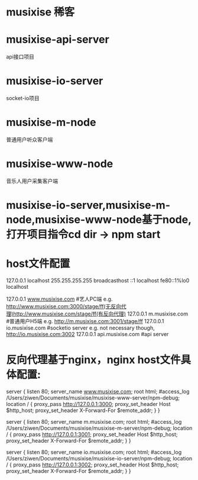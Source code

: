 # musixise 稀客

# musixise-api-server
api接口项目


# musixise-io-server
socket-io项目


# musixise-m-node
普通用户听众客户端


# musixise-www-node
音乐人用户采集客户端


# musixise-io-server,musixise-m-node,musixise-www-node基于node,打开项目指令cd dir -> npm start


# host文件配置 
127.0.0.1		localhost
255.255.255.255	broadcasthost
::1				localhost
fe80::1%lo0		localhost

127.0.0.1 www.musixise.com   #艺人PC端    e.g. http://www.musixise.com:3000/stage/ff(无反向代理)http://www.musixise.com/stage/ff(有反向代理)
127.0.0.1 m.musixise.com     #普通用户H5端    e.g. http://m.musixise.com:3001/stage/ff
127.0.0.1 io.musixise.com    #socketio server    e.g. not necessary though, http://io.musixise.com:3002
127.0.0.1 api.musixise.com   #api server

# 反向代理基于nginx，nginx host文件具体配置:
server {
    listen        80;
    server_name   www.musixise.com;
    root          html;
    #access_log    /Users/ziwen/Documents/musixise/musixise-www-server/npm-debug;
    location / {
        proxy_pass      http://127.0.0.1:3000;
        proxy_set_header Host $http_host;
        proxy_set_header X-Forward-For $remote_addr;
    }
}

server {
    listen        80;
    server_name   m.musixise.com;
    root          html;
    #access_log    /Users/ziwen/Documents/musixise/musixise-m-server/npm-debug;
    location / {
        proxy_pass      http://127.0.0.1:3001;
        proxy_set_header Host $http_host;
        proxy_set_header X-Forward-For $remote_addr;
    }
}

server {
    listen        80;
    server_name   io.musixise.com;
    root          html;
    #access_log    /Users/ziwen/Documents/musixise/musixise-io-server/npm-debug;
    location / {
        proxy_pass      http://127.0.0.1:3002;
        proxy_set_header Host $http_host;
        proxy_set_header X-Forward-For $remote_addr;
    }
}

